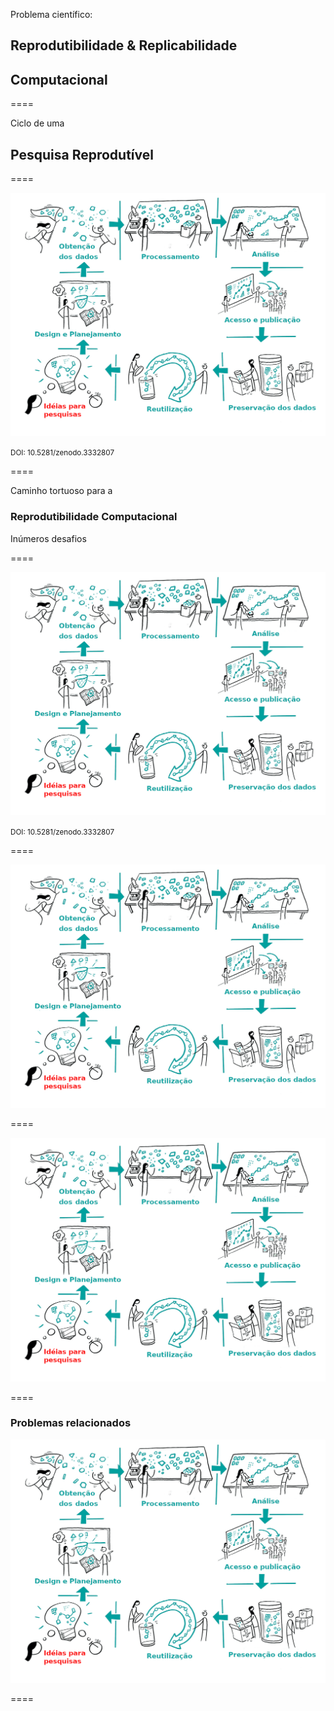 Problema científico:

## Reprodutibilidade & Replicabilidade
## Computacional

====

Ciclo de uma
## Pesquisa Reprodutível

====

![avatar][avatar]

[avatar]: ../shared/img/research-cycle.png

<small>DOI: 10.5281/zenodo.3332807</small>

====

Caminho tortuoso para a
### Reprodutibilidade Computacional
Inúmeros desafios

====

![avatar][avatar]

[avatar]: ../shared/img/reproducibility.png

<small>DOI: 10.5281/zenodo.3332807</small>

====

![avatar][avatar]

[avatar]: ../shared/img/dep.png

====

![avatar][avatar]

[avatar]: ../shared/img/111.png

====

### Problemas relacionados

![avatar][avatar]

[avatar]: ../shared/img/dep.jpeg

====
